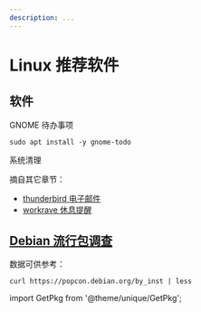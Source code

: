 ```yaml
---
description: ...
---
```


# Linux 推荐软件

## 软件

GNOME 待办事项

    sudo apt install -y gnome-todo

系统清理

<GetPkg name='bleachbit' pacman apt dnf winget choco />

摘自其它章节：

- <a href="/docs/goodsoft/email" target="_blank">thunderbird 电子邮件</a>
- <a href="/docs/goodsoft/rsi" target="_blank">workrave 休息提醒</a>

## [Debian 流行包调查](https://popcon.debian.org/)

数据可供参考：

    curl https://popcon.debian.org/by_inst | less

import GetPkg from '@theme/unique/GetPkg';
